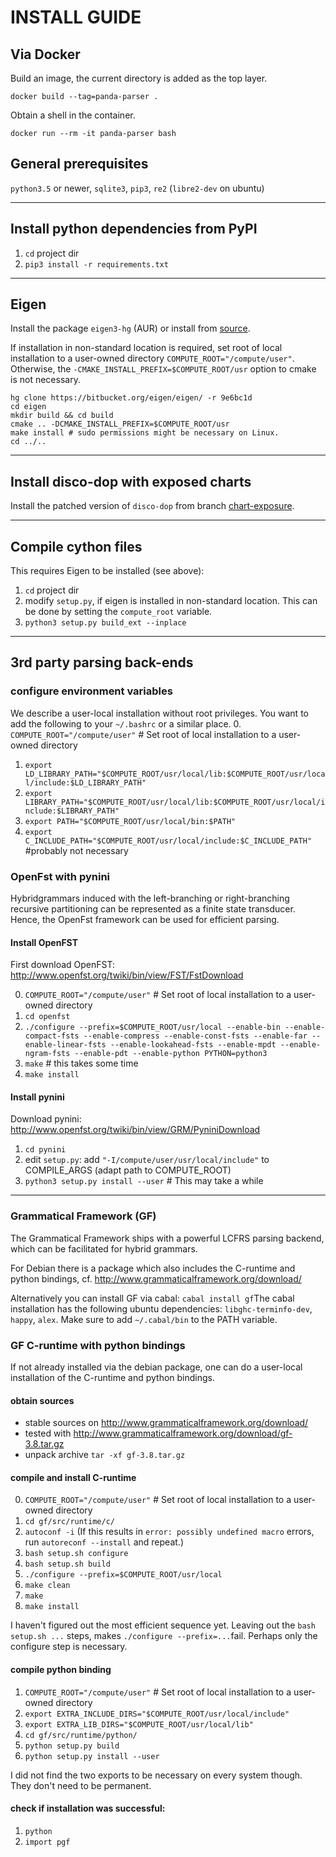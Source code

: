 # INSTALL GUIDE

## Via Docker

Build an image, the current directory is added as the top layer.

`docker build --tag=panda-parser .`

Obtain a shell in the container.

`docker run --rm -it panda-parser bash`

## General prerequisites

`python3.5` or newer, `sqlite3`, `pip3`, `re2` (`libre2-dev` on ubuntu)

------------------------------------------------------------------------

## Install python dependencies from PyPI
1. `cd` project dir
2. `pip3 install -r requirements.txt`

------------------------------------------------------------------------

## Eigen
Install the package `eigen3-hg` (AUR) or install from [source](http://eigen.tuxfamily.org).

If installation in non-standard location is required, set root of local installation to a user-owned directory `COMPUTE_ROOT="/compute/user"`. Otherwise, the `-CMAKE_INSTALL_PREFIX=$COMPUTE_ROOT/usr` option to cmake is not necessary.

```
hg clone https://bitbucket.org/eigen/eigen/ -r 9e6bc1d
cd eigen
mkdir build && cd build
cmake .. -DCMAKE_INSTALL_PREFIX=$COMPUTE_ROOT/usr
make install # sudo permissions might be necessary on Linux.
cd ../..
```

------------------------------------------------------------------------

## Install disco-dop with exposed charts
 
Install the patched version of `disco-dop` from branch [chart-exposure](https://github.com/kilian-gebhardt/disco-dop/tree/chart-exposure).

------------------------------------------------------------------------

## Compile cython files
This requires Eigen to be installed (see above):

1. `cd` project dir
2. modify `setup.py`, if eigen is installed in non-standard location. This can be done by setting the `compute_root` variable.
2. `python3 setup.py build_ext --inplace`


------------------------------------------------------------------------

## 3rd party parsing back-ends

### configure environment variables
We describe a user-local installation without root privileges. You want to add the following to your `~/.bashrc` or a similar place.
0. `COMPUTE_ROOT="/compute/user"` # Set root of local installation to a user-owned directory
1. `export LD_LIBRARY_PATH="$COMPUTE_ROOT/usr/local/lib:$COMPUTE_ROOT/usr/local/include:$LD_LIBRARY_PATH"`
2. `export LIBRARY_PATH="$COMPUTE_ROOT/usr/local/lib:$COMPUTE_ROOT/usr/local/include:$LIBRARY_PATH"`
2. `export PATH="$COMPUTE_ROOT/usr/local/bin:$PATH"`
2.  `export C_INCLUDE_PATH="$COMPUTE_ROOT/usr/local/include:$C_INCLUDE_PATH"` #probably not necessary

### OpenFst with pynini
Hybridgrammars induced with the left-branching or right-branching recursive partitioning can be represented as a finite state transducer.
Hence, the OpenFst framework can be used for efficient parsing.

#### Install OpenFST
First download OpenFST: http://www.openfst.org/twiki/bin/view/FST/FstDownload

0. `COMPUTE_ROOT="/compute/user"` # Set root of local installation to a user-owned directory
1. `cd openfst`
2. `./configure --prefix=$COMPUTE_ROOT/usr/local --enable-bin --enable-compact-fsts --enable-compress --enable-const-fsts --enable-far --enable-linear-fsts --enable-lookahead-fsts --enable-mpdt --enable-ngram-fsts --enable-pdt --enable-python PYTHON=python3`
3. `make` # this takes some time
4. `make install`

#### Install pynini
Download pynini: http://www.openfst.org/twiki/bin/view/GRM/PyniniDownload

1. `cd pynini`
2.  edit `setup.py`: add `"-I/compute/user/usr/local/include"` to COMPILE_ARGS (adapt path to COMPUTE_ROOT)
3. `python3 setup.py install --user` # This may take a while

------------------------------------------------------------------------

### Grammatical Framework (GF)
The Grammatical Framework ships with a powerful LCFRS parsing backend, which can be facilitated for hybrid grammars.

For Debian there is a package which also includes the C-runtime and python bindings, cf. http://www.grammaticalframework.org/download/ 

Alternatively you can install GF via cabal: 
`cabal install gf`The cabal installation has the following ubuntu dependencies: `libghc-terminfo-dev`, `happy`, `alex`.
Make sure to add `~/.cabal/bin` to the PATH variable.

### GF C-runtime with python bindings
If not already installed via the debian package, one can do a user-local installation of the C-runtime and python bindings.

#### obtain sources 
- stable sources on http://www.grammaticalframework.org/download/ 
- tested with http://www.grammaticalframework.org/download/gf-3.8.tar.gz
- unpack archive `tar -xf gf-3.8.tar.gz`

#### compile and install C-runtime
0. `COMPUTE_ROOT="/compute/user"` # Set root of local installation to a user-owned directory
1.  `cd gf/src/runtime/c/`
2. `autoconf -i` (If this results in `error: possibly undefined macro` errors, run `autoreconf --install` and repeat.)
1.  `bash setup.sh configure`
1.  `bash setup.sh build`
3. `./configure --prefix=$COMPUTE_ROOT/usr/local`
4. `make clean`
5. `make`
5. `make install`

I haven't figured out the most efficient sequence yet. Leaving out the `bash setup.sh ...` steps, makes `./configure --prefix=...`fail. Perhaps only the configure step is necessary.

#### compile python binding
1. `COMPUTE_ROOT="/compute/user"` # Set root of local installation to a user-owned directory
2. `export EXTRA_INCLUDE_DIRS="$COMPUTE_ROOT/usr/local/include"`
3. `export EXTRA_LIB_DIRS="$COMPUTE_ROOT/usr/local/lib"`
4. `cd gf/src/runtime/python/`
5. `python setup.py build`
6. `python setup.py install --user`

I did not find the two exports to be necessary on every system though. They don't need to be permanent.

#### check if installation was successful:
1. `python`
2. `import pgf`
